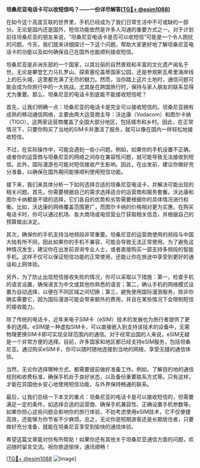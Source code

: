 **坦桑尼亚电话卡可以收短信吗？——一份详尽解答[[TG💪+ @esim1088](https://t.me/s/esim1088)]**

在如今这个高度互联的世界里，手机已经成为了我们日常生活中不可或缺的一部分。无论是国内还是国外，短信功能依然是许多人沟通的重要方式之一。对于计划前往坦桑尼亚的朋友来说，“坦桑尼亚电话卡是否可以收短信”可能是一个令人困扰的问题。今天，我们就来详细探讨一下这个问题，帮助大家更好地了解坦桑尼亚电话卡的功能以及如何确保自己在国外也能顺利接收短信。

坦桑尼亚是非洲东部的一个国家，以其壮丽的自然景观和丰富的文化遗产闻名于世。无论是攀登乞力马扎罗山、探索塞伦盖蒂国家公园，还是参观斯瓦希里海岸线上的石头城，这里都充满了无尽的魅力。然而，当你踏上这片土地时，通信问题可能会成为你旅行中的一大挑战。尤其是在跨国旅行时，保持与家人朋友的联系显得尤为重要。那么，坦桑尼亚的电话卡到底能不能接收短信呢？

首先，让我们明确一点：坦桑尼亚的电话卡是完全可以接收短信的。坦桑尼亚拥有成熟的移动通信网络，主要由两大运营商主导：沃达康（Vodacom）和图尔卡纳（TIGO）。这两家运营商覆盖了全国大部分地区，包括城市和乡村。因此，在正常情况下，只要你购买了当地的SIM卡并激活了服务，就可以像在国内一样轻松地接收短信。

不过，在实际操作中，可能会遇到一些小问题。例如，如果你的手机设置不正确，或者你的运营商与坦桑尼亚的网络之间存在兼容性问题，就可能导致无法接收到短信。此外，国际漫游也可能对短信接收产生影响。因此，在出发前，建议你做好充分准备，以确保在国外期间能够顺利使用短信功能。

接下来，我们来具体分析一下如何选择合适的坦桑尼亚电话卡，并解决可能出现的相关问题。首先，你需要根据自己的需求选择适合的运营商和服务套餐。沃达康和图尔卡纳都是不错的选择，它们各自的优势和劣势需要根据你的具体情况进行权衡。比如，沃达康的网络覆盖范围更广，而图尔卡纳的价格相对更为实惠。在购买电话卡时，你可以通过机场、各大商场或电信营业厅获取相关信息，并根据自己的预算做出决定。

其次，确保你的手机支持当地频段非常重要。坦桑尼亚的运营商使用的频段与中国大陆有所不同，因此如果你的手机不兼容，可能会导致无法正常使用。为了避免这种情况发生，建议你在出发前咨询专业人士，或者直接购买一部支持多频段的智能手机。这样不仅可以保证短信功能的正常使用，还能让你在旅途中享受到更好的通话和上网体验。

另外，为了防止出现短信接收失败的情况，你可以采取以下措施：第一，检查手机的语言设置，确保语言为中文或其他你熟悉的语言；第二，确认手机的网络模式设置为自动选择，以便在不同区域之间切换；第三，避免使用国际漫游服务，除非你确实需要它，因为国际漫游可能会带来额外的费用，并且在某些情况下会限制短信的接收能力。

除了传统的电话卡，近年来电子SIM卡（eSIM）技术的发展也为旅行者提供了更多的选择。eSIM是一种虚拟SIM卡，可以直接嵌入到支持该技术的设备中，无需物理更换SIM卡即可实现全球范围内的通信。对于经常出国的人来说，eSIM无疑是一个非常方便的选择。目前，许多国家和地区都已经支持eSIM服务，包括坦桑尼亚。通过购买eSIM卡，你可以随时随地连接到当地的网络，享受无缝的通信体验。

当然，无论你选择哪种方式，都需要提前做好准备工作。例如，了解目的地的通信规则和收费标准，确保手机处于良好状态，以及备份重要联系方式等。只有这样，才能在异国他乡安心地使用短信功能，与外界保持畅通的联系。

最后，让我们总结一下本文的重点：坦桑尼亚的电话卡是可以接收短信的，但需要满足一定的条件，如选择合适的运营商、确保手机兼容性、正确设置手机参数等。如果你担心这些问题会影响你的旅行体验，不妨考虑使用eSIM技术，它不仅便捷高效，还能够为你节省不少麻烦。总之，无论你是短期游客还是长期居住者，只要做好充分准备，就能在坦桑尼亚享受到愉快的通信体验。

希望这篇文章能对你有所帮助！如果你还有其他关于坦桑尼亚通信方面的问题，欢迎随时留言交流。祝你旅途愉快，通讯顺畅！

[[TG💪+ @esim1088](https://t.me/s/esim1088) ![Image](https://i.postimg.cc/4NQfJmqS/Snipaste-2025-05-13-00-14-12.png)]